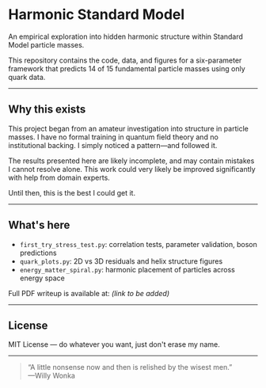 # Harmonic Standard Model

An empirical exploration into hidden harmonic structure within Standard Model particle masses.

This repository contains the code, data, and figures for a six-parameter framework that predicts 14 of 15 fundamental particle masses using only quark data.

---

## Why this exists

This project began from an amateur investigation into structure in particle masses. I have no formal training in quantum field theory and no institutional backing. I simply noticed a pattern—and followed it.

The results presented here are likely incomplete, and may contain mistakes I cannot resolve alone. This work could very likely be improved significantly with help from domain experts.

Until then, this is the best I could get it.

---

## What's here

- `first_try_stress_test.py`: correlation tests, parameter validation, boson predictions
- `quark_plots.py`: 2D vs 3D residuals and helix structure figures
- `energy_matter_spiral.py`: harmonic placement of particles across energy space

Full PDF writeup is available at: *(link to be added)*

---

## License

MIT License — do whatever you want, just don't erase my name.

---

> “A little nonsense now and then is relished by the wisest men.”  
> —Willy Wonka
